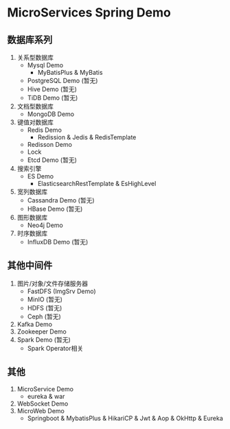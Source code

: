 # MicroServices Spring Demo

## 数据库系列
1. 关系型数据库
    - Mysql Demo
        - MyBatisPlus & MyBatis
    - PostgreSQL Demo (暂无)
    - Hive Demo (暂无)
    - TiDB Demo (暂无)
2. 文档型数据库
    - MongoDB Demo
3. 键值对数据库
    - Redis Demo
	    - Redission & Jedis & RedisTemplate
    - Redisson Demo
	- Lock
    - Etcd Demo (暂无)
4. 搜索引擎
    - ES Demo
      	- ElasticsearchRestTemplate & EsHighLevel 
5. 宽列数据库
    - Cassandra Demo (暂无)
    - HBase Demo (暂无)
6. 图形数据库
    - Neo4j Demo
7. 时序数据库
    - InfluxDB Demo (暂无)

## 其他中间件
1. 图片/对象/文件存储服务器
    - FastDFS (ImgSrv Demo)
    - MinIO (暂无)
    - HDFS (暂无)
    - Ceph (暂无)
2. Kafka Demo
3. Zookeeper Demo
4. Spark Demo (暂无)
    - Spark Operator相关

## 其他
1. MicroService Demo
    - eureka & war
2. WebSocket Demo
3. MicroWeb Demo
    - Springboot & MybatisPlus & HikariCP & Jwt & Aop & OkHttp & Eureka
